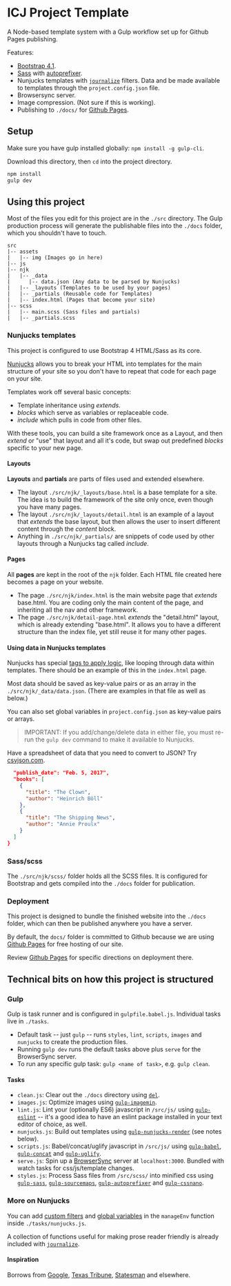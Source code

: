 # ICJ Project Template

A Node-based template system with a Gulp workflow set up for Github Pages publishing.

Features:

* [Bootstrap 4.1](https://getbootstrap.com/).
* [Sass](https://sass-lang.com/) with [autoprefixer](https://github.com/postcss/autoprefixer).
* Nunjucks templates with [`journalize`](https://www.npmjs.com/package/journalize) filters. Data and be made available to templates through the `project.config.json` file.
* Browsersync server.
* Image compression. (Not sure if this is working).
* Publishing to `./docs/` for [Github Pages](https://help.github.com/articles/configuring-a-publishing-source-for-github-pages/#publishing-your-github-pages-site-from-a-docs-folder-on-your-master-branch).

## Setup

Make sure you have gulp installed globally: `npm install -g gulp-cli`.

Download this directory, then `cd` into the project directory.

```sh
npm install
gulp dev
```

## Using this project

Most of the files you edit for this project are in the `./src` directory. The Gulp production process will generate the publishable files into the `./docs` folder, which you shouldn't have to touch.

```pre
src
|-- assets
|   |-- img (Images go in here)
|-- js
|-- njk
|   |-- _data
|      |-- data.json (Any data to be parsed by Nunjucks)
|   |-- _layouts (Templates to be used by your pages)
|   |-- _partials (Reusable code for Templates)
|   |-- index.html (Pages that become your site)
|-- scss
|   |-- main.scss (Sass files and partials)
|   |-- _partials.scss
```

### Nunjucks templates

This project is configured to use Bootstrap 4 HTML/Sass as its core.

[Nunjucks](https://mozilla.github.io/nunjucks/templating.html) allows you to break your HTML into templates for the main structure of your site so you don't have to repeat that code for each page on your site.

Templates work off several basic concepts:

* Template inheritance using _extends_.
* _blocks_ which serve as variables or replaceable code.
* _include_ which pulls in code from other files.

With these tools, you can build a site framework once as a Layout, and then _extend_ or "use" that layout and all it's code, but swap out predefined _blocks_ specific to your new page.

#### Layouts

**Layouts** and **partials** are parts of files used and extended elsewhere.

* The layout `./src/njk/_layouts/base.html` is a base template for a site. The idea is to build the framework of the site only once, even though you have many pages.
* The layout `./src/njk/_layouts/detail.html` is an example of a layout that _extends_ the base layout, but then allows the user to insert different content through the _content_ block.
* Anything in `./src/njk/_partials/` are snippets of code used by other layouts through a Nunjucks tag called _include_.

#### Pages

All **pages** are kept in the root of the `njk` folder. Each HTML file created here becomes a page on your website.

* The page `./src/njk/index.html` is the main website page that _extends_ base.html. You are coding only the main content of the page, and inheriting all the nav and other framework.
* The page `./src/njk/detail-page.html` _extends_ the "detail.html" layout, which is already extending "base.html". It allows you to have a different structure than the index file, yet still reuse it for many other pages.

#### Using data in Nunjucks templates

Nunjucks has special [tags to apply logic](https://mozilla.github.io/nunjucks/templating.html#tags), like looping through data within templates. There should be an example of this in the `index.html` page.

Most data should be saved as key-value pairs or as an array in the `./src/njk/_data/data.json`. (There are examples in that file as well as below.)

You can also set global variables in `project.config.json` as key-value pairs or arrays.

> IMPORTANT: If you add/change/delete data in either file, you must re-run the `gulp dev` command to make it available to Nunjucks.

Have a spreadsheet of data that you need to convert to JSON? Try [csvjson.com](https://www.csvjson.com/csv2json).

```json
  "publish_date": "Feb. 5, 2017",
  "books": [
    {
      "title": "The Clown",
      "author": "Heinrich Böll"
    },
    {
      "title": "The Shipping News",
      "author": "Annie Proulx"
    }
  ]
}
```

### Sass/scss

The `./src/njk/scss/` folder holds all the SCSS files. It is configured for Bootstrap and gets compiled into the `./docs` folder for publication.

### Deployment

This project is designed to bundle the finished website into the `./docs` folder, which can then be published anywhere you have a server.

By default, the `docs/` folder is committed to Github because we are using [Github Pages](https://help.github.com/categories/github-pages-basics/) for free hosting of our site.

Review [Github Pages](https://help.github.com/articles/configuring-a-publishing-source-for-github-pages/#publishing-your-github-pages-site-from-a-docs-folder-on-your-master-branch) for specific directions on deployment there.

## Technical bits on how this project is structured

### Gulp

Gulp is task runner and is configured in `gulpfile.babel.js`. Individual tasks live in `./tasks`.

* Default task -- just `gulp` -- runs `styles`, `lint`, `scripts`, `images` and `nunjucks` to create the production files.
* Running `gulp dev` runs the default tasks above plus `serve` for the BrowserSync server.
* To run any specific gulp task: `gulp <name of task>`, e.g. `gulp clean`.

#### Tasks

* `clean.js`: Clear out the `./docs` directory using [`del`](https://www.npmjs.com/package/del).
* `images.js`: Optimize images using [`gulp-imagemin`](https://www.npmjs.com/package/gulp-imagemin).
* `lint.js`: Lint your (optionally ES6) javascript in `/src/js/` using [`gulp-eslint`](https://www.npmjs.com/package/gulp-eslint) -- it's a good idea to have an eslint package installed in your text editor of choice, as well.
* `nunjucks.js`: Build out templates using [`gulp-nunjucks-render`](https://github.com/carlosl/gulp-nunjucks-render) (see notes below).
* `scripts.js`: Babel/concat/uglify javascript in `/src/js/` using [`gulp-babel`](https://www.npmjs.com/package/gulp-babel), [`gulp-concat`](https://www.npmjs.com/package/gulp-concat) and [`gulp-uglify`](https://www.npmjs.com/package/gulp-uglify).
* `serve.js`: Spin up a [BrowserSync](https://browsersync.io/docs/gulp) server at `localhost:3000`. Bundled with watch tasks for css/js/template changes.
* `styles.js`: Process Sass files from `/src/scss/` into minified css using [`gulp-sass`](https://www.npmjs.com/package/gulp-sass), [`gulp-sourcemaps`](https://www.npmjs.com/package/gulp-sourcemaps), [`gulp-autoprefixer`](https://www.npmjs.com/package/gulp-autoprefixer) and [`gulp-cssnano`](https://www.npmjs.com/package/gulp-cssnano).

### More on Nunjucks

You can add [custom filters](https://mozilla.github.io/nunjucks/api.html#custom-filters) and [global variables](https://mozilla.github.io/nunjucks/api.html#addglobal) in the `manageEnv` function inside `./tasks/nunjucks.js`.

A collection of functions useful for making prose reader friendly is already included with [`journalize`](https://www.npmjs.com/package/journalize).

#### Inspiration

Borrows from [Google](https://developers.google.com/web/tools/starter-kit/), [Texas Tribune](https://github.com/texastribune/unholstered), [Statesman](https://github.com/statesman/) and elsewhere.
